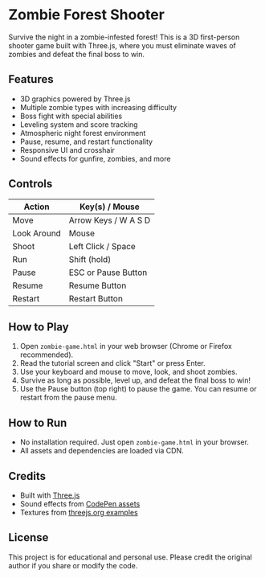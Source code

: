 # Zombie Forest Shooter

Survive the night in a zombie-infested forest! This is a 3D first-person shooter game built with Three.js, where you must eliminate waves of zombies and defeat the final boss to win.

## Features
- 3D graphics powered by Three.js
- Multiple zombie types with increasing difficulty
- Boss fight with special abilities
- Leveling system and score tracking
- Atmospheric night forest environment
- Pause, resume, and restart functionality
- Responsive UI and crosshair
- Sound effects for gunfire, zombies, and more

## Controls
| Action         | Key(s) / Mouse         |
| --------------|-----------------------|
| Move          | Arrow Keys / W A S D  |
| Look Around   | Mouse                 |
| Shoot         | Left Click / Space    |
| Run           | Shift (hold)          |
| Pause         | ESC or Pause Button   |
| Resume        | Resume Button         |
| Restart       | Restart Button        |

## How to Play
1. Open `zombie-game.html` in your web browser (Chrome or Firefox recommended).
2. Read the tutorial screen and click "Start" or press Enter.
3. Use your keyboard and mouse to move, look, and shoot zombies.
4. Survive as long as possible, level up, and defeat the final boss to win!
5. Use the Pause button (top right) to pause the game. You can resume or restart from the pause menu.

## How to Run
- No installation required. Just open `zombie-game.html` in your browser.
- All assets and dependencies are loaded via CDN.

## Credits
- Built with [Three.js](https://threejs.org/)
- Sound effects from [CodePen assets](https://assets.codepen.io/21542/)
- Textures from [threejs.org examples](https://threejs.org/examples/)

## License
This project is for educational and personal use. Please credit the original author if you share or modify the code. 